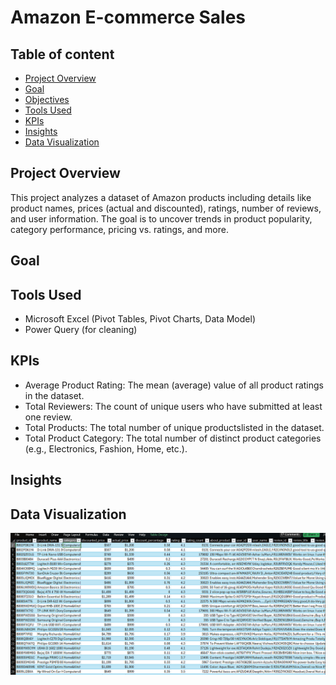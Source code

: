 # Amazon E-commerce Sales

## Table of content
- [Project Overview](#project-overview)  
- [Goal](#goal)
- [Objectives](#objectives)
- [Tools Used](#tools-used) 
- [KPIs](#kpis)  
- [Insights](#insights)
- [Data Visualization](#data-visualization)

 ## Project Overview
 This project analyzes a dataset of Amazon products including details like product names, prices (actual and discounted), ratings, number of reviews, and user information. The goal is to uncover trends in product popularity, category performance, pricing vs. ratings, and more.

## Goal

## Tools Used
- Microsoft Excel (Pivot Tables, Pivot Charts, Data Model)
- Power Query (for cleaning)
 
 ## KPIs

 - Average Product Rating: The mean (average) value of all product ratings in the dataset.
 - Total Reviewers: The count of unique users who have submitted at least one review.
 - Total Products: The total number of unique productslisted in the dataset.
 - Total Product Category: The total number of distinct product categories (e.g., Electronics, Fashion, Home, etc.).

## Insights

## Data Visualization
![Table](https://github.com/Ola-ykay/Amazon-Ecommerce-Sales/blob/main/Amazon-table.png)

 

   
